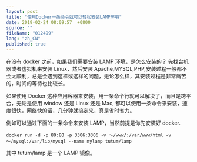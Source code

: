 ```yaml
---
layout: post
title: "使用Docker一条命令就可以轻松安装LAMP环境"
date: 2019-02-24 08:09:57  +0800
source: ""
fileName: "012499"
lang: "zh_CN"
published: true
---
```


在没有 docker 之前，如果我们需要安装 LAMP 环境，是怎么安装的？
先找台机器或者虚拟机来安装 Linux，然后安装 Apache,MYSQL,PHP,安装过程一般都不会太顺利，总是会遇到这样或这样的问题，无论怎么样，其安装过程是非常痛苦的，时间的等待也比较长。

如果使用 Docker 这种应用容器来安装，用一条命令行就可以解决了，而且是跨平台，无论是使用 window 还是 Linux 还是 Mac, 都可以使用一条命令来安装，速度很快，网络快的话，几分钟就搞定来，真是省时省力。

例如可以通过下面的一条命令来安装 LAMP，当然前提是你先安装好 docker.

    docker run -d -p 80:80 -p 3306:3306 -v ～/www/:/var/www/html -v ～/mysql:/var/lib/mysql --name mylamp tutum/lamp

其中 tutum/lamp 是一个 LAMP 镜像。
